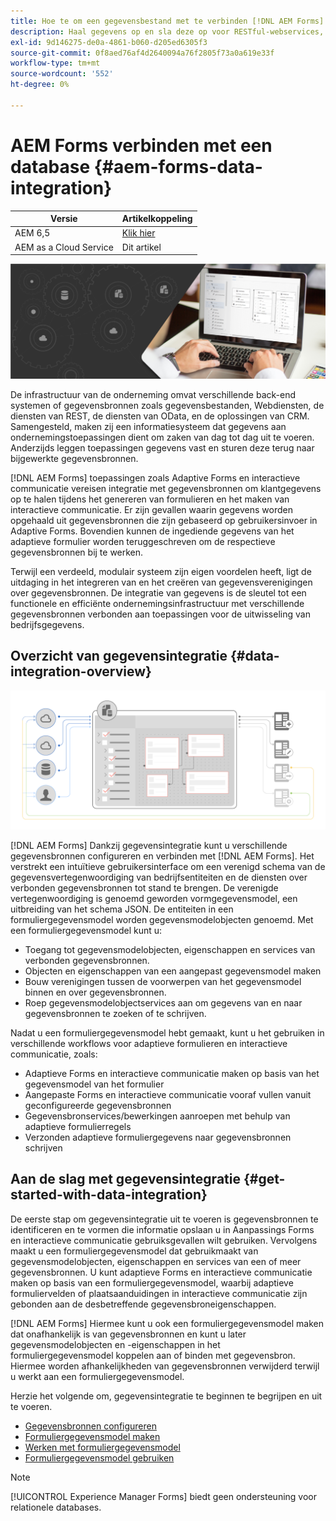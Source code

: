 ```yaml
---
title: Hoe te om een gegevensbestand met te verbinden [!DNL AEM Forms] as a Cloud Service?
description: Haal gegevens op en sla deze op voor RESTful-webservices, SOAP-webservices en OData-services van een adaptief formulier of een AEM workflow.
exl-id: 9d146275-de0a-4861-b060-d205ed6305f3
source-git-commit: 0f8aed76af4d2640094a76f2805f73a0a619e33f
workflow-type: tm+mt
source-wordcount: '552'
ht-degree: 0%

---
```


# AEM Forms verbinden met een database {#aem-forms-data-integration}

| Versie | Artikelkoppeling |
| -------- | ---------------------------- |
| AEM 6,5 | [Klik hier](https://experienceleague.adobe.com/docs/experience-manager-65/forms/form-data-model/data-integration.html) |
| AEM as a Cloud Service | Dit artikel |


![Gegevensintegratie](do-not-localize/data-integeration.png)

De infrastructuur van de onderneming omvat verschillende back-end systemen of gegevensbronnen zoals gegevensbestanden, Webdiensten, de diensten van REST, de diensten van OData, en de oplossingen van CRM. Samengesteld, maken zij een informatiesysteem dat gegevens aan ondernemingstoepassingen dient om zaken van dag tot dag uit te voeren. Anderzijds leggen toepassingen gegevens vast en sturen deze terug naar bijgewerkte gegevensbronnen.

[!DNL AEM Forms] toepassingen zoals Adaptive Forms en interactieve communicatie vereisen integratie met gegevensbronnen om klantgegevens op te halen tijdens het genereren van formulieren en het maken van interactieve communicatie. Er zijn gevallen waarin gegevens worden opgehaald uit gegevensbronnen die zijn gebaseerd op gebruikersinvoer in Adaptive Forms. Bovendien kunnen de ingediende gegevens van het adaptieve formulier worden teruggeschreven om de respectieve gegevensbronnen bij te werken.

Terwijl een verdeeld, modulair systeem zijn eigen voordelen heeft, ligt de uitdaging in het integreren van en het creëren van gegevensverenigingen over gegevensbronnen. De integratie van gegevens is de sleutel tot een functionele en efficiënte ondernemingsinfrastructuur met verschillende gegevensbronnen verbonden aan toepassingen voor de uitwisseling van bedrijfsgegevens.

## Overzicht van gegevensintegratie {#data-integration-overview}

![aem-forms-data-integer](assets/aem-forms-data-integeration.png)

[!DNL AEM Forms] Dankzij gegevensintegratie kunt u verschillende gegevensbronnen configureren en verbinden met [!DNL AEM Forms]. Het verstrekt een intuïtieve gebruikersinterface om een verenigd schema van de gegevensvertegenwoordiging van bedrijfsentiteiten en de diensten over verbonden gegevensbronnen tot stand te brengen. De verenigde vertegenwoordiging is genoemd geworden vormgegevensmodel, een uitbreiding van het schema JSON. De entiteiten in een formuliergegevensmodel worden gegevensmodelobjecten genoemd. Met een formuliergegevensmodel kunt u:

* Toegang tot gegevensmodelobjecten, eigenschappen en services van verbonden gegevensbronnen.
* Objecten en eigenschappen van een aangepast gegevensmodel maken
* Bouw verenigingen tussen de voorwerpen van het gegevensmodel binnen en over gegevensbronnen.
* Roep gegevensmodelobjectservices aan om gegevens van en naar gegevensbronnen te zoeken of te schrijven.

Nadat u een formuliergegevensmodel hebt gemaakt, kunt u het gebruiken in verschillende workflows voor adaptieve formulieren en interactieve communicatie, zoals:

* Adaptieve Forms en interactieve communicatie maken op basis van het gegevensmodel van het formulier
* Aangepaste Forms en interactieve communicatie vooraf vullen vanuit geconfigureerde gegevensbronnen
* Gegevensbronservices/bewerkingen aanroepen met behulp van adaptieve formulierregels
* Verzonden adaptieve formuliergegevens naar gegevensbronnen schrijven

## Aan de slag met gegevensintegratie {#get-started-with-data-integration}

De eerste stap om gegevensintegratie uit te voeren is gegevensbronnen te identificeren en te vormen die informatie opslaan u in Aanpassings Forms en interactieve communicatie gebruiksgevallen wilt gebruiken. Vervolgens maakt u een formuliergegevensmodel dat gebruikmaakt van gegevensmodelobjecten, eigenschappen en services van een of meer gegevensbronnen. U kunt adaptieve Forms en interactieve communicatie maken op basis van een formuliergegevensmodel, waarbij adaptieve formuliervelden of plaatsaanduidingen in interactieve communicatie zijn gebonden aan de desbetreffende gegevensbroneigenschappen.

[!DNL AEM Forms] Hiermee kunt u ook een formuliergegevensmodel maken dat onafhankelijk is van gegevensbronnen en kunt u later gegevensmodelobjecten en -eigenschappen in het formuliergegevensmodel koppelen aan of binden met gegevensbron. Hiermee worden afhankelijkheden van gegevensbronnen verwijderd terwijl u werkt aan een formuliergegevensmodel.

Herzie het volgende om, gegevensintegratie te beginnen te begrijpen en uit te voeren.

* [Gegevensbronnen configureren](configure-data-sources.md)
* [Formuliergegevensmodel maken](create-form-data-models.md)
* [Werken met formuliergegevensmodel](work-with-form-data-model.md)
* [Formuliergegevensmodel gebruiken](using-form-data-model.md)

>[!NOTE]
>
>[!UICONTROL Experience Manager Forms] biedt geen ondersteuning voor relationele databases.
